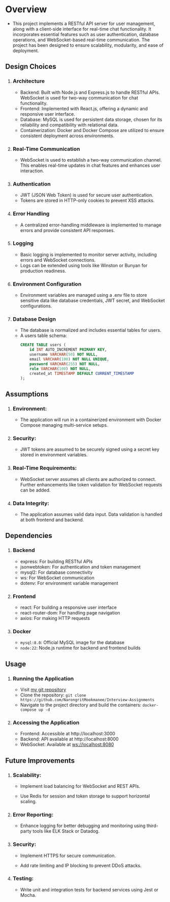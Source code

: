 # Overview 
- This project implements a RESTful API server for user management, along with a client-side interface for real-time chat functionality. It incorporates essential features such as user authentication, database operations, and WebSocket-based real-time communication. The project has been designed to ensure scalability, modularity, and ease of deployment.


## Design Choices
1. ### Architecture
    - Backend: Built with Node.js and Express.js to handle RESTful APIs. WebSocket is used for two-way communication for chat functionality.
    - Frontend: Implemented with React.js, offering a dynamic and responsive user interface.
    - Database: MySQL is used for persistent data storage, chosen for its reliability and compatibility with relational data.
    - Containerization: Docker and Docker Compose are utilized to ensure consistent deployment across environments.

2. ### Real-Time Communication
    - WebSocket is used to establish a two-way communication channel. This enables real-time updates in chat features and enhances user interaction.

3. ### Authentication
    - JWT (JSON Web Token) is used for secure user authentication.
    - Tokens are stored in HTTP-only cookies to prevent XSS attacks.

4. ### Error Handling
    - A centralized error-handling middleware is implemented to manage errors and provide consistent API responses.

5. ### Logging
    - Basic logging is implemented to monitor server activity, including errors and WebSocket connections.
    - Logs can be extended using tools like Winston or Bunyan for production readiness.

6. ### Environment Configuration
    - Environment variables are managed using a .env file to store sensitive data like database credentials, JWT secret, and WebSocket configurations.

7. ### Database Design
    - The database is normalized and includes essential tables for users.
    - A users table schema:
        ``` sql
        CREATE TABLE users (
            id INT AUTO_INCREMENT PRIMARY KEY,
            username VARCHAR(50) NOT NULL,
            email VARCHAR(100) NOT NULL UNIQUE,
            password VARCHAR(255) NOT NULL,
            role VARCHAR(100) NOT NULL,
            created_at TIMESTAMP DEFAULT CURRENT_TIMESTAMP
        );
        ``` 


## Assumptions
1. ### Environment:
    - The application will run in a containerized environment with Docker Compose managing multi-service setups.

2. ### Security:
    - JWT tokens are assumed to be securely signed using a secret key stored in environment variables.

3. ### Real-Time Requirements:
    - WebSocket server assumes all clients are authorized to connect. Further enhancements like token validation for WebSocket requests can be added.

4. ### Data Integrity:
    - The application assumes valid data input. Data validation is handled at both frontend and backend.


## Dependencies
1. ### Backend
    - express: For building RESTful APIs
    - jsonwebtoken: For authentication and token management
    - mysql2: For database connectivity
    - ws: For WebSocket communication
    - dotenv: For environment variable management

2. ### Frontend
    - react: For building a responsive user interface
    - react-router-dom: For handling page navigation
    - axios: For making HTTP requests

3. ### Docker
    - ```mysql:8.0```: Official MySQL image for the database
    - ```node:22```: Node.js runtime for backend and frontend builds

## Usage
1. ### Running the Application
    - Visit [my git repository](https://github.com/NarongritMookmanee/Interview-Assignments)
    - Clone the repository:
        ``` git clone https://github.com/NarongritMookmanee/Interview-Assignments ```
    - Navigate to the project directory and build the containers:
        ``` docker-compose up -d ```

2. ### Accessing the Application
    - Frontend: Accessible at http://localhost:3000
    - Backend: API available at http://localhost:8000
    - WebSocket: Available at [ws://localhost:8080](ws://localhost:8080)


## Future Improvements

1. ### Scalability:
    - Implement load balancing for WebSocket and REST APIs.

    - Use Redis for session and token storage to support horizontal scaling.

2. ### Error Reporting:

    - Enhance logging for better debugging and monitoring using third-party tools like ELK Stack or Datadog.

3. ### Security:

    - Implement HTTPS for secure communication.

    - Add rate limiting and IP blocking to prevent DDoS attacks.

4. ### Testing:
    - Write unit and integration tests for backend services using Jest or Mocha.